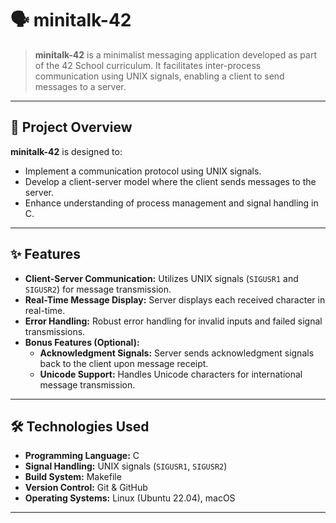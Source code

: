 # 🗣️ minitalk-42

> **minitalk-42** is a minimalist messaging application developed as part of the 42 School curriculum. It facilitates inter-process communication using UNIX signals, enabling a client to send messages to a server.

---

## 📌 Project Overview

**minitalk-42** is designed to:

- Implement a communication protocol using UNIX signals.
- Develop a client-server model where the client sends messages to the server.
- Enhance understanding of process management and signal handling in C.

---

## ✨ Features

- **Client-Server Communication:** Utilizes UNIX signals (`SIGUSR1` and `SIGUSR2`) for message transmission.
- **Real-Time Message Display:** Server displays each received character in real-time.
- **Error Handling:** Robust error handling for invalid inputs and failed signal transmissions.
- **Bonus Features (Optional):**
  - **Acknowledgment Signals:** Server sends acknowledgment signals back to the client upon message receipt.
  - **Unicode Support:** Handles Unicode characters for international message transmission.

---

## 🛠 Technologies Used

- **Programming Language:** C
- **Signal Handling:** UNIX signals (`SIGUSR1`, `SIGUSR2`)
- **Build System:** Makefile
- **Version Control:** Git & GitHub
- **Operating Systems:** Linux (Ubuntu 22.04), macOS

---
